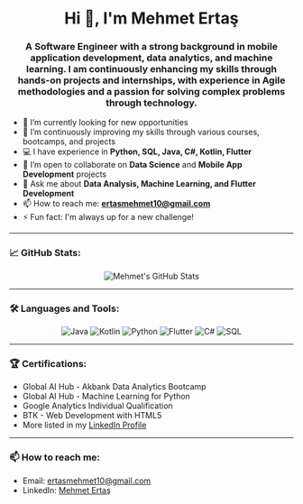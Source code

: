 

<h1 align="center">Hi 👋, I'm Mehmet Ertaş</h1>
<h3 align="center">A Software Engineer with a strong background in mobile application development, data analytics, and machine learning. I am continuously enhancing my skills through hands-on projects and internships, with experience in Agile methodologies and a passion for solving complex problems through technology.
</h3>

- 🔭 I’m currently looking for new opportunities  
- 🌱 I’m continuously improving my skills through various courses, bootcamps, and projects  
- 💻 I have experience in **Python, SQL, Java, C#, Kotlin, Flutter**  
- 👯 I’m open to collaborate on **Data Science** and **Mobile App Development** projects  
- 💬 Ask me about **Data Analysis, Machine Learning, and Flutter Development**  
- 📫 How to reach me: **ertasmehmet10@gmail.com**  
- ⚡ Fun fact: I'm always up for a new challenge!

---

### 📈 GitHub Stats:
<p align="center">
  <img src="https://github-readme-stats.vercel.app/api?username=MehmetErtas&show_icons=true&theme=radical" alt="Mehmet's GitHub Stats" />
</p>

---

### 🛠️ Languages and Tools:
<p align="center">
  <img src="https://img.shields.io/badge/Java-ED8B00?style=for-the-badge&logo=java&logoColor=white" alt="Java"/>
  <img src="https://img.shields.io/badge/Kotlin-0095D5?style=for-the-badge&logo=kotlin&logoColor=white" alt="Kotlin"/>
  <img src="https://img.shields.io/badge/Python-3776AB?style=for-the-badge&logo=python&logoColor=white" alt="Python"/>
  <img src="https://img.shields.io/badge/Flutter-02569B?style=for-the-badge&logo=flutter&logoColor=white" alt="Flutter"/>
  <img src="https://img.shields.io/badge/C%23-239120?style=for-the-badge&logo=c-sharp&logoColor=white" alt="C#"/>
  <img src="https://img.shields.io/badge/SQL-02569B?style=for-the-badge&logo=postgresql&logoColor=white" alt="SQL"/>
</p>

---

### 🏆 Certifications:
- Global AI Hub - Akbank Data Analytics Bootcamp  
- Global AI Hub - Machine Learning for Python  
- Google Analytics Individual Qualification  
- BTK - Web Development with HTML5  
- More listed in my [LinkedIn Profile](https://www.linkedin.com/in/mehmet-ertaş)

---

### 📫 How to reach me:  
- Email: ertasmehmet10@gmail.com  
- LinkedIn: [Mehmet Ertaş](https://www.linkedin.com/in/mehmet-ertaş)  
